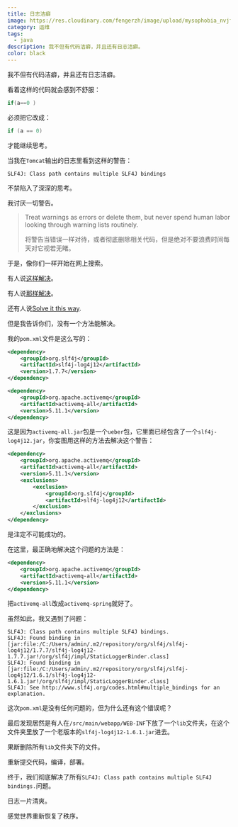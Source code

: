 ```yaml
---
title: 日志洁癖
image: https://res.cloudinary.com/fengerzh/image/upload/mysophobia_nvjfz7.jpg
category: 运维
tags:
  - java
description: 我不但有代码洁癖，并且还有日志洁癖。
color: black
---
```


我不但有代码洁癖，并且还有日志洁癖。

看着这样的代码就会感到不舒服：

```c
if(a==0 )
```

必须把它改成：

```c
if (a == 0)
```

才能继续思考。

当我在`Tomcat`输出的日志里看到这样的警告：

```log
SLF4J: Class path contains multiple SLF4J bindings
```

不禁陷入了深深的思考。

我讨厌一切警告。

> Treat warnings as errors or delete them, but never spend human labor looking through warning lists routinely.
>
> 将警告当错误一样对待，或者彻底删除相关代码，但是绝对不要浪费时间每天对它视若无睹。

于是，像你们一样开始在网上搜索。

有人说[这样解决][1]。

有人说[那样解决][2]。

还有人说[Solve it this way][3].

但是我告诉你们，没有一个方法能解决。

我的`pom.xml`文件是这么写的：

```xml
<dependency>
    <groupId>org.slf4j</groupId>
    <artifactId>slf4j-log4j12</artifactId>
    <version>1.7.7</version>
</dependency>

<dependency>
    <groupId>org.apache.activemq</groupId>
    <artifactId>activemq-all</artifactId>
    <version>5.11.1</version>
</dependency>
```

这是因为`activemq-all.jar`包是一个`ueber`包，它里面已经包含了一个`slf4j-log4j12.jar`，你妄图用这样的方法去解决这个警告：

```xml
<dependency>
    <groupId>org.apache.activemq</groupId>
    <artifactId>activemq-all</artifactId>
    <version>5.11.1</version>
    <exclusions>
        <exclusion>
            <groupId>org.slf4j</groupId>
            <artifactId>slf4j-log4j12</artifactId>
        </exclusion>
    </exclusions>
</dependency>
```

是注定不可能成功的。

在这里，最正确地解决这个问题的方法是：

```xml
<dependency>
    <groupId>org.apache.activemq</groupId>
    <artifactId>activemq-all</artifactId>
    <version>5.11.1</version>
</dependency>
```

把`activemq-all`改成`activemq-spring`就好了。

虽然如此，我又遇到了问题：

```log
SLF4J: Class path contains multiple SLF4J bindings.
SLF4J: Found binding in [jar:file:/C:/Users/admin/.m2/repository/org/slf4j/slf4j-log4j12/1.7.7/slf4j-log4j12-1.7.7.jar!/org/slf4j/impl/StaticLoggerBinder.class]
SLF4J: Found binding in [jar:file:/C:/Users/admin/.m2/repository/org/slf4j/slf4j-log4j12/1.6.1/slf4j-log4j12-1.6.1.jar!/org/slf4j/impl/StaticLoggerBinder.class]
SLF4J: See http://www.slf4j.org/codes.html#multiple_bindings for an explanation.
```

这次`pom.xml`是没有任何问题的，但为什么还有这个错误呢？

最后发现居然是有人在`/src/main/webapp/WEB-INF`下放了一个`lib`文件夹，在这个文件夹里放了一个老版本的`slf4j-log4j12-1.6.1.jar`进去。

果断删除所有`lib`文件夹下的文件。

重新提交代码，编译，部署。

终于，我们彻底解决了所有`SLF4J: Class path contains multiple SLF4J bindings.`问题。

日志一片清爽。

感觉世界重新恢复了秩序。

[1]: https://blog.csdn.net/zhengqiqiqinqin/article/details/13772369
[2]: https://www.oschina.net/question/93435_174549
[3]: https://stackoverflow.com/questions/14024756/slf4j-class-path-contains-multiple-slf4j-bindings
